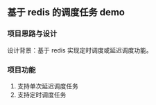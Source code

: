 ## 基于 redis 的调度任务 demo
### 项目思路与设计
设计背景：基于 redis 实现定时调度或延迟调度功能。
### 项目功能
1. 支持单次延迟调度任务
2. 支持定时调度任务

